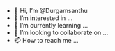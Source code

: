 - 👋 Hi, I’m @Durgamsanthu
- 👀 I’m interested in ...
- 🌱 I’m currently learning ...
- 💞️ I’m looking to collaborate on ...
- 📫 How to reach me ...

<!---
Durgamsanthu/Durgamsanthu is a ✨ special ✨ repository because its `README.md` (this file) appears on your GitHub profile.
You can click the Preview link to take a look at your changes.
--->
